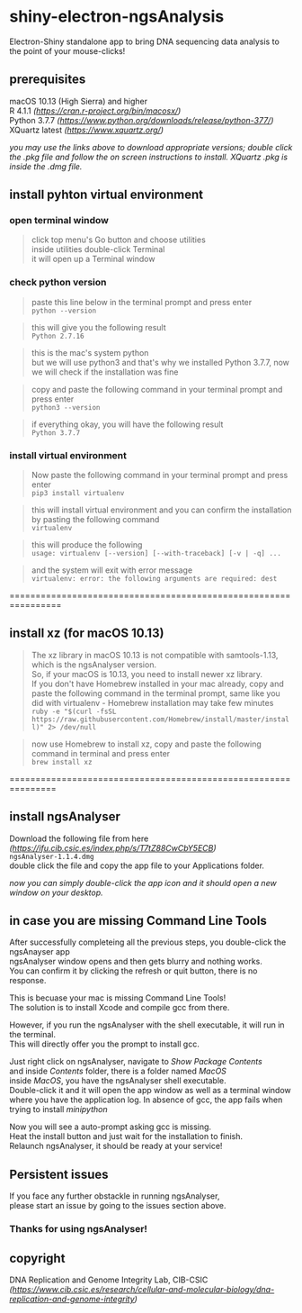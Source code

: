 # shiny-electron-ngsAnalysis
Electron-Shiny standalone app to bring DNA sequencing data analysis to the point of your mouse-clicks!
## prerequisites
macOS 10.13 (High Sierra) and higher<br/>
R 4.1.1 _(https://cran.r-project.org/bin/macosx/)_<br/>
Python 3.7.7 _(https://www.python.org/downloads/release/python-377/)_<br/>
XQuartz latest _(https://www.xquartz.org/)_<br/>

_you may use the links above to download appropriate versions; double click the .pkg file and follow the on screen instructions to install. XQuartz .pkg is inside the .dmg file._

## install pyhton virtual environment
### open terminal window
> click top menu's Go button and choose utilities<br/>
> inside utilities double-click Terminal<br/>
> it will open up a Terminal window
### check python version
> paste this line below in the terminal prompt and press enter<br/>
`python --version`<br/>

> this will give you the following result<br/>
`Python 2.7.16`<br/>

> this is the mac's system python<br/>
> but we will use python3 and that's why we installed Python 3.7.7, now we will check if the installation was fine<br/>

> copy and paste the following command in your terminal prompt and press enter<br/>
`python3 --version`<br/>

> if everything okay, you will have the following result<br/>
`Python 3.7.7`<br/>

### install virtual environment

> Now paste the following command in your terminal prompt and press enter<br/>
`pip3 install virtualenv`<br/>

> this will install virtual environment and you can confirm the installation by pasting the following command<br/>
`virtualenv`<br/>

> this will produce the following<br/>
`usage: virtualenv [--version] [--with-traceback] [-v | -q] ...` <br/> 

> and the system will exit with error message<br/>
`virtualenv: error: the following arguments are required: dest`<br/>

================================================================<br/>
## install xz (for macOS 10.13)

> The xz library in macOS 10.13 is not compatible with samtools-1.13, which is the ngsAnalyser version.<br/>
>  So, if your macOS is 10.13, you need to install newer xz library.<br/>
>  If you don't have Homebrew installed in your mac already, copy and paste the following command in the terminal prompt, same like you did with virtualenv - Homebrew installation may take few minutes<br/>
`ruby -e "$(curl -fsSL https://raw.githubusercontent.com/Homebrew/install/master/install)" 2> /dev/null`<br/>

> now use Homebrew to install xz, copy and paste the following command in terminal and press enter<br/>
`brew install xz`<br/>

===============================================================<br/>
## install ngsAnalyser
Download the following file from here<br/> _(https://ifu.cib.csic.es/index.php/s/T7tZ88CwCbY5ECB)_ <br/>
`ngsAnalyser-1.1.4.dmg` <br/>
double click the file and copy the app file to your Applications folder.<br/>

_now you can simply double-click the app icon and it should open a new window on your desktop._

## in case you are missing Command Line Tools
After successfully completeing all the previous steps, you double-click the ngsAnayser app<br/>
ngsAnalyser window opens and then gets blurry and nothing works.<br/>
You can confirm it by clicking the refresh or quit button, there is no response.<br/>

This is becuase your mac is missing Command Line Tools!<br/>
The solution is to install Xcode and compile gcc from there.<br/>

However, if you run the ngsAnalyser with the shell executable, it will run in the terminal.<br/>
This will directly offer you the prompt to install gcc.

Just right click on ngsAnalyser, navigate to _Show Package Contents_ <br/>
and inside _Contents_ folder, there is a folder named _MacOS_<br/>
inside _MacOS_, you have the ngsAnalyser shell executable.<br/>
Double-click it and it will open the app window as well as a terminal window<br/>
where you have the application log. In absence of gcc, the app fails when trying to install _minipython_<br/>

Now you will see a auto-prompt asking gcc is missing.<br/>
Heat the install button and just wait for the installation to finish.<br/>
Relaunch ngsAnalyser, it should be ready at your service!

## Persistent issues

If you face any further obstackle in running ngsAnalyser, <br/>
please start an issue by going to the issues section above.


### Thanks for using ngsAnalyser!

## copyright

DNA Replication and Genome Integrity Lab, CIB-CSIC<br/>
_(https://www.cib.csic.es/research/cellular-and-molecular-biology/dna-replication-and-genome-integrity)_








